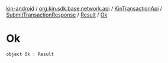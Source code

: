 [kin-android](../../../../index.md) / [org.kin.sdk.base.network.api](../../../index.md) / [KinTransactionApi](../../index.md) / [SubmitTransactionResponse](../index.md) / [Result](index.md) / [Ok](./-ok.md)

# Ok

`object Ok : Result`